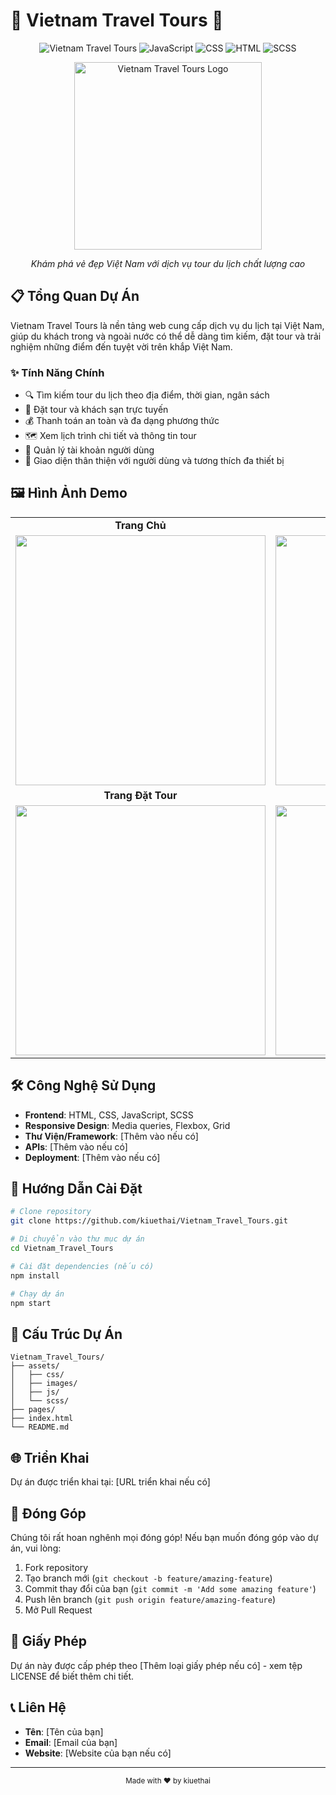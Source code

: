 # 🌴 Vietnam Travel Tours 🧳

<div align="center">
  
![Vietnam Travel Tours](https://img.shields.io/badge/Vietnam-Travel_Tours-brightgreen)
![JavaScript](https://img.shields.io/badge/JavaScript-74.3%25-yellow)
![CSS](https://img.shields.io/badge/CSS-22.3%25-blue)
![HTML](https://img.shields.io/badge/HTML-3%25-orange)
![SCSS](https://img.shields.io/badge/SCSS-0.4%25-pink)

<img src="https://res.cloudinary.com/dbkhjufja/image/upload/v1744543947/b88zgpwgvx6pd51fw4zz.png" alt="Vietnam Travel Tours Logo" width="300"/>

*Khám phá vẻ đẹp Việt Nam với dịch vụ tour du lịch chất lượng cao*
  
</div>

## 📋 Tổng Quan Dự Án

Vietnam Travel Tours là nền tảng web cung cấp dịch vụ du lịch tại Việt Nam, giúp du khách trong và ngoài nước có thể dễ dàng tìm kiếm, đặt tour và trải nghiệm những điểm đến tuyệt vời trên khắp Việt Nam.

### ✨ Tính Năng Chính

- 🔍 Tìm kiếm tour du lịch theo địa điểm, thời gian, ngân sách
- 🏨 Đặt tour và khách sạn trực tuyến
- 💰 Thanh toán an toàn và đa dạng phương thức
- 🗺️ Xem lịch trình chi tiết và thông tin tour
- 👤 Quản lý tài khoản người dùng
- 📱 Giao diện thân thiện với người dùng và tương thích đa thiết bị

## 🖼️ Hình Ảnh Demo

<div align="center">
  <table>
    <tr>
      <td align="center"><strong>Trang Chủ</strong></td>
      <td align="center"><strong>Trang Chi Tiết Tour</strong></td>
    </tr>
    <tr>
      <td><img src="https://i.imgur.com/placeholder-home.png" width="400"/></td>
      <td><img src="https://i.imgur.com/placeholder-detail.png" width="400"/></td>
    </tr>
    <tr>
      <td align="center"><strong>Trang Đặt Tour</strong></td>
      <td align="center"><strong>Trang Blog</strong></td>
    </tr>
    <tr>
      <td><img src="https://i.imgur.com/placeholder-booking.png" width="400"/></td>
      <td><img src="https://i.imgur.com/placeholder-blog.png" width="400"/></td>
    </tr>
  </table>
</div>

## 🛠️ Công Nghệ Sử Dụng

- **Frontend**: HTML, CSS, JavaScript, SCSS
- **Responsive Design**: Media queries, Flexbox, Grid
- **Thư Viện/Framework**: [Thêm vào nếu có]
- **APIs**: [Thêm vào nếu có]
- **Deployment**: [Thêm vào nếu có]

## 🚀 Hướng Dẫn Cài Đặt

```bash
# Clone repository
git clone https://github.com/kiuethai/Vietnam_Travel_Tours.git

# Di chuyển vào thư mục dự án
cd Vietnam_Travel_Tours

# Cài đặt dependencies (nếu có)
npm install

# Chạy dự án
npm start
```

## 📂 Cấu Trúc Dự Án

```
Vietnam_Travel_Tours/
├── assets/
│   ├── css/
│   ├── images/
│   ├── js/
│   └── scss/
├── pages/
├── index.html
└── README.md
```

## 🌐 Triển Khai

Dự án được triển khai tại: [URL triển khai nếu có]

## 🤝 Đóng Góp

Chúng tôi rất hoan nghênh mọi đóng góp! Nếu bạn muốn đóng góp vào dự án, vui lòng:

1. Fork repository
2. Tạo branch mới (`git checkout -b feature/amazing-feature`)
3. Commit thay đổi của bạn (`git commit -m 'Add some amazing feature'`)
4. Push lên branch (`git push origin feature/amazing-feature`)
5. Mở Pull Request

## 📝 Giấy Phép

Dự án này được cấp phép theo [Thêm loại giấy phép nếu có] - xem tệp LICENSE để biết thêm chi tiết.

## 📞 Liên Hệ

- **Tên**: [Tên của bạn]
- **Email**: [Email của bạn]
- **Website**: [Website của bạn nếu có]

---

<div align="center">
  <sub>Made with ❤️ by kiuethai</sub>
</div>
